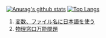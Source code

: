 [![Anurag's github stats](https://github-readme-stats.vercel.app/api?username=wilf312&show_icons=true&theme=tokyonight)](https://github.com/anuraghazra/github-readme-stats)
[![Top Langs](https://github-readme-stats.vercel.app/api/top-langs/?username=wilf312&layout=compact&theme=tokyonight)](https://github.com/anuraghazra/github-readme-stats)


1. [変数、ファイル名に日本語を使う](https://sizu.me/posts/5z1nvn8foza7)
2. [物理窓口万能問題](https://sizu.me/genya/posts/3kt0cemkan5v)

